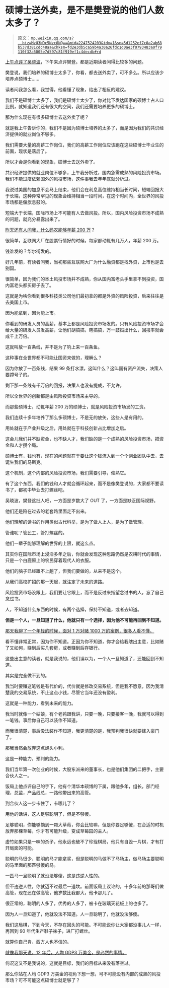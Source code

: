 # 硕博士送外卖，是不是樊登说的他们人数太多了？

> 原文：[`mp.weixin.qq.com/s?__biz=MzU3NDc5Nzc0NQ==&mid=2247524203&idx=1&sn=5d1252ef7c0a2ab68b537d381cdc48aa&chksm=fd2e3db5ca59b4a30a26fdc1d0ae3f0793483a0f79110f32a5005e7d597c81f919ef1c4decdb#rd`](http://mp.weixin.qq.com/s?__biz=MzU3NDc5Nzc0NQ==&mid=2247524203&idx=1&sn=5d1252ef7c0a2ab68b537d381cdc48aa&chksm=fd2e3db5ca59b4a30a26fdc1d0ae3f0793483a0f79110f32a5005e7d597c81f919ef1c4decdb#rd)

[上午点评了吴晓波](http://mp.weixin.qq.com/s?__biz=MzU0MjYwNDU2Mw==&mid=2247511245&idx=1&sn=a0bda679610f2adaf5ac896d40797f7a&chksm=fb1ac0b1cc6d49a73adcf482795f72d47af8c65ac1e8718d0ef6de498980540090b8c67abc1a&scene=21#wechat_redirect)，下午来点评樊登。都是近期读者问得比较多的问题。

樊登说，我们培养的硕博士太多了，你看，都去送外卖了，可不多么。所以应该少培养点硕博士......

读者问我怎么看，我觉得，他看懂了现象，给出了相反的建议。

我们不是硕博士太多了，我们是硕博士太少了，你对比下发达国家的硕博士占人口比例，就知道我们还有很大的空间，我们还需要培养更多的硕博士。

那为什么现在有很多硕博士去送外卖了呢？

就是我上午告诉你的，我们不是因为硕博士培养的太多了，而是因为我们的共识经济提供的就业岗位不够多。

我们需要大量的高薪工作岗位，我们的高薪工作岗位应该跑在这些硕博士毕业生的前面，现状是落后了。

所以才会是你看到的现象，硕博士去送外卖了。

共识经济提供的就业岗位不够多，上午我分析过，国内急需成熟的风险投资市场。我们不能过度依赖国外的风投市场，这件事我去年年底就分析过。

我说过美国的加息不会马上结束，他们会在利息高位维持相当长时间，短端回报大于长端，这种异常罕见的现象会维持相当一段时间，在这个时间内，全世界的风投市场都是偃旗息鼓的。

短端大于长端，国际市场上不可能有人去做风投。所以，国内风险投资市场不成熟的问题，就充分暴露出来了。

[昨天还有人问我，什么码农能够年薪 200 万](http://mp.weixin.qq.com/s?__biz=MzU0MjYwNDU2Mw==&mid=2247511242&idx=1&sn=84b21a908e604836dc2ce9b74a941d15&chksm=fb1ac0b6cc6d49a08ba281907fe717adaf9bbe064b1e86212a8d32cfc9d55fcf6724746e6179&scene=21#wechat_redirect)？

很简单，互联网大厂在股票行情好的时候，每家都动辄有几万人，年薪 200 万。

钱谁发的？华尔街发的。

好几年前，有读者问我，当初那些互联网大厂为什么融资都是找外资，上市也是去别国。

很简单，因为我们的本土风投市场并不成熟，你从国内富老头手里拿不到投资，国内富老头都买房子去了。

这就是为啥你看到很多科技类公司他们最初拿的都是外资的风险投资，后来往往是去美国上市。

因为能拿到，因为能上市。

你看到的研发人员的高薪，基本上都是风险投资市场发的。只有风险投资市场才会给大量的研发人员发高薪，让他们胡搞搞，瞎搞搞，万一鼓捣出什么，回报率就会成千上万倍。

这就叫放一百条线，并不是为了钓上来一百条鱼。

这种事在全世界都不可能让国资来做的，理解么？

因为你放了一百条线，结果 99 条打水漂，这叫什么？这叫国有资产流失，决策人要蹲号子的。

剩下那一条线有千万倍的回报，决策人也没有提成，不允许。

所以全世界的创新都是由风险投资市场来主导的。

而那些硕博士，动辄年薪 200 万的硕博士，就是风险投资市场发的工资。

我们连续十多年培养了那么多硕博士，不是无的放矢，这些人是有用的。

用处就在于产业升级之后，用处就在于科技创新占比增加之后。

这会儿我们并不缺资金，也不缺人才，我们缺的是一个成熟的风险投资市场，把资金和人才攒个局。

硕博士有，钱也有，现在的问题就在于要让这个钱流入到一个个创业团队中去，去诞生我们的马斯克。

这个机制，这个内部的风险投资市场，我们需要引导，催熟它。

有了这个东西，我们的钱和人才就会循环起来，而不是像樊登说的，大家都不要读书了，都初中毕业去打螺丝吧。

吴晓波，樊登这批人吧，一方面是岁数大了 OUT 了，一方面是缺乏国际视野。

他们还是陷在过去的老套路里面走不出来。

他们理解的读书的作用类似古代科举，是为了做人上人，是为了做管理。

管谁呢？管民工，管打螺丝的。

他们一辈子能够理解的世界的上限，就这么点。

其实你在国际市场上浸淫多年之后，你就会发现这种思路仍然是农耕时代的事情，只是一个白鹿原上的农民穿着现代人的衣服。

他们的脑子已经跟不上趟了，但我们要做的，从来不是这个。

从我们高校扩招的那一天起，就注定了未来的道路。

风险投资市场没跟上，我们要让它跟上，而不是反过来指望念过书的人，忘了自己念过书。

人，不知道什么东西的时候，有两个选择，保持不知道，或者去知道。

**但是一个人，一旦知道了什么，他就只有一个选择，因为他不可能再回到不知道。**

[那天我聊了一个年轻的时候，面对 1 万对赌 1000 万的案例，很多人看不懂。](http://mp.weixin.qq.com/s?__biz=MzU0MjYwNDU2Mw==&mid=2247511242&idx=1&sn=84b21a908e604836dc2ce9b74a941d15&chksm=fb1ac0b6cc6d49a08ba281907fe717adaf9bbe064b1e86212a8d32cfc9d55fcf6724746e6179&scene=21#wechat_redirect) 

看不懂非常正常，因为你不知道。正因为你不知道，你才会给我瞎出主意，比如赌了又如何，赚到后买几套房，或者赚到后存银行。

这些出主意的读者，就是我说的，他们误以为，一个人一旦知道了，还能回到不知道。

其实是完全做不到的。

我当时要赚这笔钱是有代价的，代价就是修改交易系统，但是我不愿意，因为我清楚我的交易系统，不止这点小钱，尽管它当年还没有盈利。

这就是一种能力，看到未来的能力。

我当时就像一个姑娘，有个老鸨跟我讲，只要一晚，只要接客一晚，我就可以得到一笔钱。事后你自己可以装作不知道。

而我很清楚，事后没法装作不知道，我更清楚的是，我预判我很快就要嫁入豪门了。

那我当然会放弃这点蝇头小利。

这是一种能力，预判的能力。

我们当年第一次创业的时候，大股东派来的董事长，也是他们集团的二把手，主要合伙人之一。

饭局上他点评自己的手下，他有个清华本硕博的下属，跟他多年，组长，部门经理，总监，产品线总，一路他带出来的高管。

到合伙人这一步卡住了，卡哪儿了？

用他的话讲，这人足够聪明了，但是不够傻。

足够聪明，你能够摘到一颗大草莓，你会比较嘛，但是你要足够傻，在合适的时机放弃那棵草莓，你才有可能升级，变成草莓园的主人。

虚竹如果只是一味的杀子，他永远也破不了珍珑棋局，他只有自毁一片棋，才有打开局面的可能。

聪明的马很少，聪明的马才能拿奖，但是聪明的马做不了马场主，做马场主要聪明的马里面的那匹够傻的马。

一匹马一旦聪明了就没法够傻，这是违逆人性的。

但不违逆人性，你就迈不过最后一道坎。前面饭局上议论的，十多年前的那哥们做高管，现在还在做高管，他岁数比我都大，他卡那儿了。

很正常的，聪明的人多了，优秀的人多了，被卡在玻璃天花板上的也多了。

因为人一旦知道了，他就没法不知道。人一旦聪明了，他就没法够傻。

我们这局棋，下到今天，不存在回头的可能。不可能说你让大家都没事儿人一样，再回到 90 年代生产鞋子袜子，进厂打螺丝。

就算你自己肯，西方人也不信的。

[就像我那天说，12 年后，人均 GDP3 万美金，是必然的事情。](http://mp.weixin.qq.com/s?__biz=MzU3NDc5Nzc0NQ==&mid=2247524187&idx=2&sn=825f82ce25661d63ea21f14f1f7ef225&chksm=fd2e3d85ca59b493cbd230d611867f4c53f507f8e0b82bc0e7ef27baee39259f7a17be2ab99d&scene=21#wechat_redirect) 

何况这又不是我说的，这就是目标，我们的目标从来没有落空过。

那么你站在人均 GDP3 万美金的视角下想一想，可不可能没有内部的成熟的风投市场？可不可能这点硕博士就足够了？